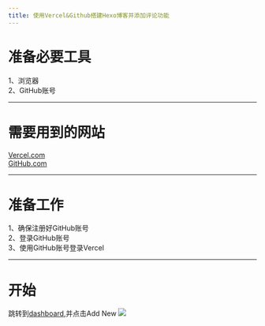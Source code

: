 ```yaml
---
title: 使用Vercel&Github搭建Hexo博客并添加评论功能
---
```


# 准备必要工具  
1、浏览器  
2、GitHub账号  
- - -  
# 需要用到的网站  
[Vercel.com](vercel.com)  
[GitHub.com](GitHub.com)  
- - -
# 准备工作 
1、确保注册好GitHub账号  
2、登录GitHub账号  
3、使用GitHub账号登录Vercel  
- - -  
# 开始  
跳转到[dashboard](https://vercel.com/dashboard),并点击Add New
![](https://asset.gitblock.cn/Media?name=E034EA50508A31A06B9888361A0A2CAA.png)
